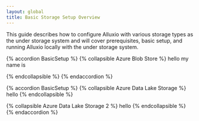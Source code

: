 ```yaml
---
layout: global
title: Basic Storage Setup Overview
---
```


This guide describes how to configure Alluxio with various storage types as the under storage system and will cover prerequisites, basic setup, and running Alluxio locally with the under storage system.

{% accordion BasicSetup %}
{% collapsible Azure Blob Store %}
hello
my
name is

{% endcollapsible %}
{% endaccordion %}

{% accordion BasicSetup %}
{% collapsible Azure Data Lake Storage %}
hello
{% endcollapsible %}

{% collapsible Azure Data Lake Storage 2 %}
hello
{% endcollapsible %}
{% endaccordion %}